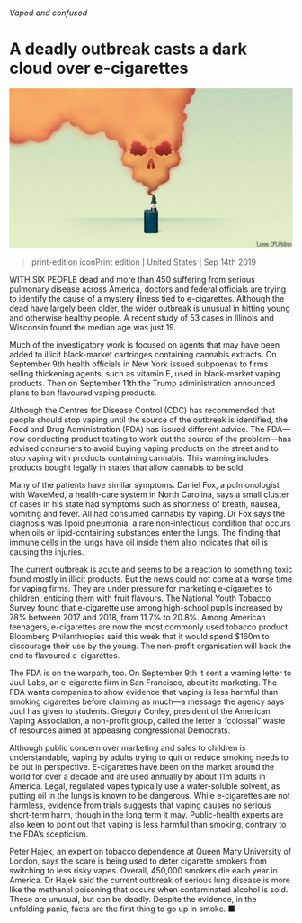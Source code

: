 ###### Vaped and confused

# A deadly outbreak casts a dark cloud over e-cigarettes 

![image](images/20190914_USD001_0.jpg) 

> print-edition iconPrint edition | United States | Sep 14th 2019 

WITH SIX PEOPLE dead and more than 450 suffering from serious pulmonary disease across America, doctors and federal officials are trying to identify the cause of a mystery illness tied to e-cigarettes. Although the dead have largely been older, the wider outbreak is unusual in hitting young and otherwise healthy people. A recent study of 53 cases in Illinois and Wisconsin found the median age was just 19. 

Much of the investigatory work is focused on agents that may have been added to illicit black-market cartridges containing cannabis extracts. On September 9th health officials in New York issued subpoenas to firms selling thickening agents, such as vitamin E, used in black-market vaping products. Then on September 11th the Trump administration announced plans to ban flavoured vaping products. 

Although the Centres for Disease Control (CDC) has recommended that people should stop vaping until the source of the outbreak is identified, the Food and Drug Administration (FDA) has issued different advice. The FDA—now conducting product testing to work out the source of the problem—has advised consumers to avoid buying vaping products on the street and to stop vaping with products containing cannabis. This warning includes products bought legally in states that allow cannabis to be sold. 

Many of the patients have similar symptoms. Daniel Fox, a pulmonologist with WakeMed, a health-care system in North Carolina, says a small cluster of cases in his state had symptoms such as shortness of breath, nausea, vomiting and fever. All had consumed cannabis by vaping. Dr Fox says the diagnosis was lipoid pneumonia, a rare non-infectious condition that occurs when oils or lipid-containing substances enter the lungs. The finding that immune cells in the lungs have oil inside them also indicates that oil is causing the injuries. 

The current outbreak is acute and seems to be a reaction to something toxic found mostly in illicit products. But the news could not come at a worse time for vaping firms. They are under pressure for marketing e-cigarettes to children, enticing them with fruit flavours. The National Youth Tobacco Survey found that e-cigarette use among high-school pupils increased by 78% between 2017 and 2018, from 11.7% to 20.8%. Among American teenagers, e-cigarettes are now the most commonly used tobacco product. Bloomberg Philanthropies said this week that it would spend $160m to discourage their use by the young. The non-profit organisation will back the end to flavoured e-cigarettes. 

The FDA is on the warpath, too. On September 9th it sent a warning letter to Juul Labs, an e-cigarette firm in San Francisco, about its marketing. The FDA wants companies to show evidence that vaping is less harmful than smoking cigarettes before claiming as much—a message the agency says Juul has given to students. Gregory Conley, president of the American Vaping Association, a non-profit group, called the letter a “colossal” waste of resources aimed at appeasing congressional Democrats. 

Although public concern over marketing and sales to children is understandable, vaping by adults trying to quit or reduce smoking needs to be put in perspective. E-cigarettes have been on the market around the world for over a decade and are used annually by about 11m adults in America. Legal, regulated vapes typically use a water-soluble solvent, as putting oil in the lungs is known to be dangerous. While e-cigarettes are not harmless, evidence from trials suggests that vaping causes no serious short-term harm, though in the long term it may. Public-health experts are also keen to point out that vaping is less harmful than smoking, contrary to the FDA’s scepticism. 

Peter Hajek, an expert on tobacco dependence at Queen Mary University of London, says the scare is being used to deter cigarette smokers from switching to less risky vapes. Overall, 450,000 smokers die each year in America. Dr Hajek said the current outbreak of serious lung disease is more like the methanol poisoning that occurs when contaminated alcohol is sold. These are unusual, but can be deadly. Despite the evidence, in the unfolding panic, facts are the first thing to go up in smoke. ■ 

